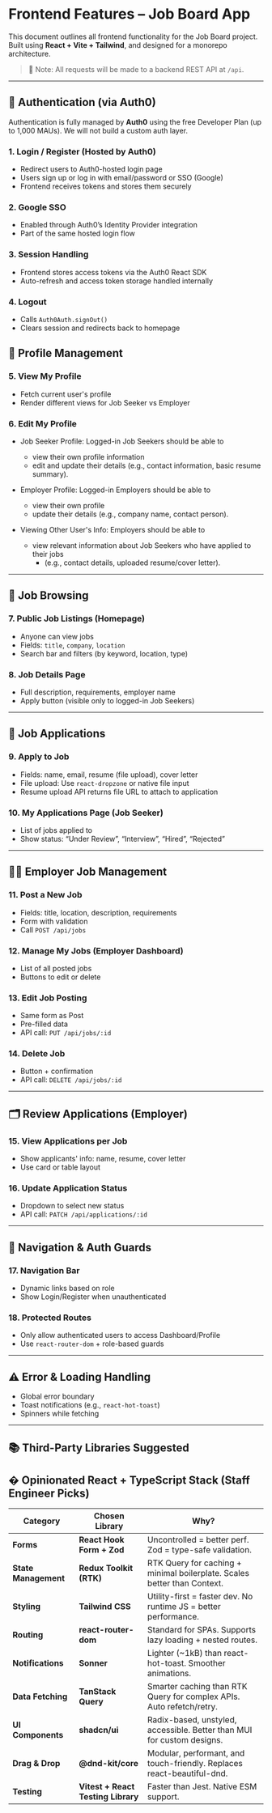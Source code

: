 # Frontend Features – Job Board App

This document outlines all frontend functionality for the Job Board project. Built using **React + Vite + Tailwind**,
and designed for a monorepo architecture.

> 🧩 Note: All requests will be made to a backend REST API at `/api`.

---

## 🔐 Authentication (via Auth0)

Authentication is fully managed by **Auth0** using the free Developer Plan (up to 1,000 MAUs). We will not build
a custom auth layer.

### 1. Login / Register (Hosted by Auth0)

- Redirect users to Auth0-hosted login page
- Users sign up or log in with email/password or SSO (Google)
- Frontend receives tokens and stores them securely

### 2. Google SSO

- Enabled through Auth0’s Identity Provider integration
- Part of the same hosted login flow

### 3. Session Handling

- Frontend stores access tokens via the Auth0 React SDK
- Auto-refresh and access token storage handled internally

### 4. Logout

- Calls `Auth0Auth.signOut()`
- Clears session and redirects back to homepage

## 👤 Profile Management

### 5. View My Profile

- Fetch current user's profile
- Render different views for Job Seeker vs Employer

### 6. Edit My Profile

- Job Seeker Profile: Logged-in Job Seekers should be able to
  - view their own profile information
  - edit and update their details (e.g., contact information, basic resume summary).

- Employer Profile: Logged-in Employers should be able to
  - view their own profile
  - update their details (e.g., company name, contact person).

- Viewing Other User's Info: Employers should be able to
  - view relevant information about Job Seekers who have applied to their jobs
    - (e.g., contact details, uploaded resume/cover letter).

---

## 💼 Job Browsing

### 7. Public Job Listings (Homepage)

- Anyone can view jobs
- Fields: `title`, `company`, `location`
- Search bar and filters (by keyword, location, type)

### 8. Job Details Page

- Full description, requirements, employer name
- Apply button (visible only to logged-in Job Seekers)

---

## 📨 Job Applications

### 9. Apply to Job

- Fields: name, email, resume (file upload), cover letter
- File upload: Use `react-dropzone` or native file input
- Resume upload API returns file URL to attach to application

### 10. My Applications Page (Job Seeker)

- List of jobs applied to
- Show status: “Under Review”, “Interview”, “Hired”, “Rejected”

---

## 🧑‍💼 Employer Job Management

### 11. Post a New Job

- Fields: title, location, description, requirements
- Form with validation
- Call `POST /api/jobs`

### 12. Manage My Jobs (Employer Dashboard)

- List of all posted jobs
- Buttons to edit or delete

### 13. Edit Job Posting

- Same form as Post
- Pre-filled data
- API call: `PUT /api/jobs/:id`

### 14. Delete Job

- Button + confirmation
- API call: `DELETE /api/jobs/:id`

---

## 🗂 Review Applications (Employer)

### 15. View Applications per Job

- Show applicants' info: name, resume, cover letter
- Use card or table layout

### 16. Update Application Status

- Dropdown to select new status
- API call: `PATCH /api/applications/:id`

---

## 🧭 Navigation & Auth Guards

### 17. Navigation Bar

- Dynamic links based on role
- Show Login/Register when unauthenticated

### 18. Protected Routes

- Only allow authenticated users to access Dashboard/Profile
- Use `react-router-dom` + role-based guards

---

## ⚠️ Error & Loading Handling

- Global error boundary
- Toast notifications (e.g., `react-hot-toast`)
- Spinners while fetching

---

## 📚 Third-Party Libraries Suggested

## � Opinionated React + TypeScript Stack (Staff Engineer Picks)

| **Category**         | **Chosen Library**                 | **Why?**                                                                 |
| -------------------- | ---------------------------------- | ------------------------------------------------------------------------ |
| **Forms**            | **React Hook Form + Zod**          | Uncontrolled = better perf. Zod = type-safe validation.                  |
| **State Management** | **Redux Toolkit (RTK)**            | RTK Query for caching + minimal boilerplate. Scales better than Context. |
| **Styling**          | **Tailwind CSS**                   | Utility-first = faster dev. No runtime JS = better performance.          |
| **Routing**          | **react-router-dom**               | Standard for SPAs. Supports lazy loading + nested routes.                |
| **Notifications**    | **Sonner**                         | Lighter (~1kB) than react-hot-toast. Smoother animations.                |
| **Data Fetching**    | **TanStack Query**                 | Smarter caching than RTK Query for complex APIs. Auto refetch/retry.     |
| **UI Components**    | **shadcn/ui**                      | Radix-based, unstyled, accessible. Better than MUI for custom designs.   |
| **Drag & Drop**      | **@dnd-kit/core**                  | Modular, performant, and touch-friendly. Replaces react-beautiful-dnd.   |
| **Testing**          | **Vitest + React Testing Library** | Faster than Jest. Native ESM support.                                    |
